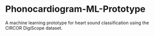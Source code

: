 # Phonocardiogram-ML-Prototype
A machine learning prototype for heart sound classification using the CIRCOR DigiScope dataset.

